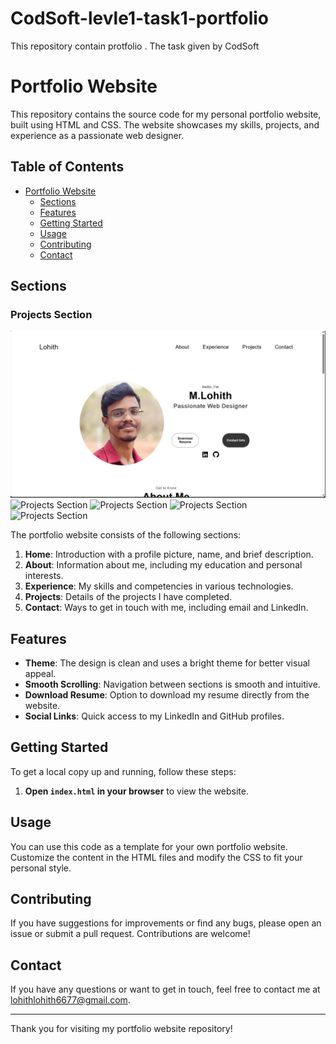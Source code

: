 # CodSoft-levle1-task1-portfolio
This repository contain protfolio . The task given by CodSoft 
# Portfolio Website

This repository contains the source code for my personal portfolio website, built using HTML and CSS. The website showcases my skills, projects, and experience as a passionate web designer.

## Table of Contents

- [Portfolio Website](#portfolio-website)
  - [Sections](#sections)
  - [Features](#features)
  - [Getting Started](#getting-started)
  - [Usage](#usage)
  - [Contributing](#contributing)
  - [Contact](#contact)

## Sections
### Projects Section
![Projects Section](portfolio/screenshot1.png)
![Projects Section](screenshot2.png)
![Projects Section](screenshot3.png)
![Projects Section](screenshot4.png)
![Projects Section](screenshot5.png)

The portfolio website consists of the following sections:

1. **Home**: Introduction with a profile picture, name, and brief description.
2. **About**: Information about me, including my education and personal interests.
3. **Experience**: My skills and competencies in various technologies.
4. **Projects**: Details of the projects I have completed.
5. **Contact**: Ways to get in touch with me, including email and LinkedIn.

## Features

- **Theme**: The design is clean and uses a bright theme for better visual appeal.
- **Smooth Scrolling**: Navigation between sections is smooth and intuitive.
- **Download Resume**: Option to download my resume directly from the website.
- **Social Links**: Quick access to my LinkedIn and GitHub profiles.

## Getting Started

To get a local copy up and running, follow these steps:

1. **Open `index.html` in your browser** to view the website.

## Usage

You can use this code as a template for your own portfolio website. Customize the content in the HTML files and modify the CSS to fit your personal style.

## Contributing

If you have suggestions for improvements or find any bugs, please open an issue or submit a pull request. Contributions are welcome!

## Contact

If you have any questions or want to get in touch, feel free to contact me at lohithlohith6677@gmail.com.

---

Thank you for visiting my portfolio website repository!
